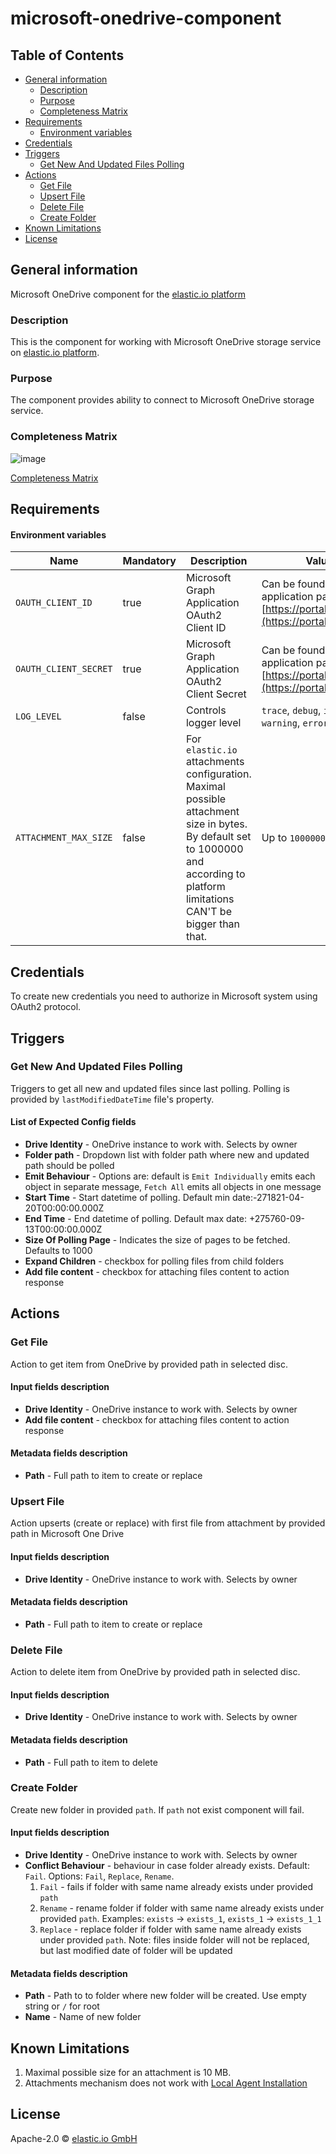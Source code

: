 # microsoft-onedrive-component
## Table of Contents

* [General information](#general-information)
   * [Description](#description)
   * [Purpose](#purpose)
   * [Completeness Matrix](#completeness-matrix)
* [Requirements](#requirements)
   * [Environment variables](#environment-variables)
* [Credentials](#credentials)
* [Triggers](#triggers)
    * [Get New And Updated Files Polling](#get-new-and-updated-files-polling)
* [Actions](#actions)
    * [Get File](#get-file)
    * [Upsert File](#upsert-file)
    * [Delete File](#delete-file)
    * [Create Folder](#create-folder)
* [Known Limitations](#known-limitations)
* [License](#license)

## General information  
Microsoft OneDrive component for the [elastic.io platform](http://www.elastic.io 'elastic.io platform')
### Description  
This is the component for working with Microsoft OneDrive storage service on [elastic.io platform](http://www.elastic.io/ "elastic.io platform").

### Purpose  
The component provides ability to connect to Microsoft OneDrive storage service.

### Completeness Matrix
![image](https://user-images.githubusercontent.com/16806832/77531578-d58d1280-6e9b-11ea-8802-4ed8e492f081.png)

[Completeness Matrix](https://docs.google.com/spreadsheets/d/1xXDb039POOWOKE7Iamfuz5si7Y7bX1l8mJSuDb4Gums/edit#gid=0)

## Requirements

#### Environment variables
Name|Mandatory|Description|Values|
|----|---------|-----------|------|
|`OAUTH_CLIENT_ID`| true | Microsoft Graph Application OAuth2 Client ID | Can be found in your application page on [https://portal.azure.com](https://portal.azure.com) |
|`OAUTH_CLIENT_SECRET`| true | Microsoft Graph Application OAuth2 Client Secret | Can be found in your application page on [https://portal.azure.com](https://portal.azure.com) |
|`LOG_LEVEL`| false | Controls logger level | `trace`, `debug`, `info`, `warning`, `error` |
|`ATTACHMENT_MAX_SIZE`| false | For `elastic.io` attachments configuration. Maximal possible attachment size in bytes. By default set to 1000000 and according to platform limitations CAN'T be bigger than that. | Up to `1000000` bytes|

## Credentials
To create new credentials you need to authorize in Microsoft system using OAuth2 protocol.

## Triggers
### Get New And Updated Files Polling
Triggers to get all new and updated files since last polling. Polling is provided by `lastModifiedDateTime` file's property.

#### List of Expected Config fields
* **Drive Identity** - OneDrive instance to work with. Selects by owner
* **Folder path** - Dropdown list with folder path where new and updated path should be polled
* **Emit Behaviour** -  Options are: default is `Emit Individually` emits each object in separate message, `Fetch All` emits all objects in one message
* **Start Time** - Start datetime of polling. Default min date:-271821-04-20T00:00:00.000Z
* **End Time** - End datetime of polling. Default max date: +275760-09-13T00:00:00.000Z
* **Size Of Polling Page** - Indicates the size of pages to be fetched. Defaults to 1000
* **Expand Children** - checkbox for polling files from child folders
* **Add file content** - checkbox for attaching files content to action response

## Actions
### Get File
Action to get item from OneDrive by provided path in selected disc.

#### Input fields description
* **Drive Identity** - OneDrive instance to work with. Selects by owner
* **Add file content** - checkbox for attaching files content to action response
#### Metadata fields description
* **Path** - Full path to item to create or replace

### Upsert File
Action upserts (create or replace) with first file from attachment by provided path in Microsoft One Drive
#### Input fields description
* **Drive Identity** - OneDrive instance to work with. Selects by owner
#### Metadata fields description
* **Path** - Full path to item to create or replace

### Delete File
Action to delete item from OneDrive by provided path in selected disc.
#### Input fields description
* **Drive Identity** - OneDrive instance to work with. Selects by owner
#### Metadata fields description
* **Path** - Full path to item to delete

### Create Folder 
Create new folder in provided `path`. If `path` not exist component will fail.
#### Input fields description
* **Drive Identity** - OneDrive instance to work with. Selects by owner
* **Conflict Behaviour** - behaviour in case folder already exists. Default: `Fail`. Options: `Fail`, `Replace`, `Rename`.
    1. `Fail` - fails if folder with same name already exists under provided `path`
    2. `Rename` - rename folder if folder with same name already exists under provided `path`. Examples: `exists` -> `exists_1`, `exists_1` -> `exists_1_1`
    3. `Replace` - replace folder if folder with same name already exists under provided `path`. Note: files inside folder will not be replaced, but last modified date of folder will be updated
#### Metadata fields description
* **Path** - Path to to folder where new folder will be created. Use empty string or `/` for root
* **Name** - Name of new folder

## Known Limitations

1. Maximal possible size for an attachment is 10 MB.
2. Attachments mechanism does not work with [Local Agent Installation](https://support.elastic.io/support/solutions/articles/14000076461-announcing-the-local-agent-)

## License

Apache-2.0 © [elastic.io GmbH](http://elastic.io)
